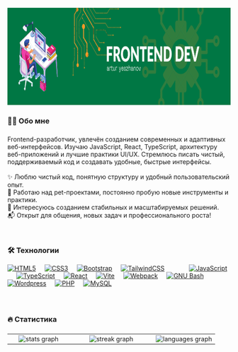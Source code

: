 <p align="center">
  <img src="https://raw.githubusercontent.com/arturyeszhanov/arturyeszhanov/main/header.png" width="1200" height="220" alt="GitHub Banner" />
</p>

###

<h3 align="left">👩‍💻  Обо мне</h3>

###

<p align="left">Frontend-разработчик, увлечён созданием современных и адаптивных веб-интерфейсов. Изучаю JavaScript, React, TypeScript, архитектуру веб-приложений и лучшие практики UI/UX. Стремлюсь писать чистый, поддерживаемый код и создавать удобные, быстрые интерфейсы.<br><br>
✨ Люблю чистый код, понятную структуру и удобный пользовательский опыт.<br>
🔧 Работаю над pet-проектами, постоянно пробую новые инструменты и практики.<br>
🚀 Интересуюсь созданием стабильных и масштабируемых решений.<br>
📬 Открыт для общения, новых задач и профессионального роста!</p>

<br>

<h3 align="left">🛠 Технологии </h3>

<p align="left">
<a href="https://developer.mozilla.org/en-US/docs/Glossary/HTML5" target="_blank" rel="noreferrer"><img src="https://raw.githubusercontent.com/danielcranney/readme-generator/main/public/icons/skills/html5-colored.svg" width="36" height="36" alt="HTML5" title="HTML5"/></a>&nbsp;&nbsp;&nbsp;&nbsp;
<a href="https://www.w3.org/TR/CSS/#css" target="_blank" rel="noreferrer"><img src="https://raw.githubusercontent.com/danielcranney/readme-generator/main/public/icons/skills/css3-colored.svg" width="36" height="36" alt="CSS3" title="CSS3"/></a>&nbsp;&nbsp;&nbsp;&nbsp;
<a href="https://getbootstrap.com/" target="_blank" rel="noreferrer"><img src="https://raw.githubusercontent.com/danielcranney/readme-generator/main/public/icons/skills/bootstrap-colored.svg" width="36" height="36" alt="Bootstrap" title="Bootstrap"/></a>&nbsp;&nbsp;&nbsp;&nbsp;
<a href="https://tailwindcss.com/" target="_blank" rel="noreferrer"><img src="https://raw.githubusercontent.com/danielcranney/readme-generator/main/public/icons/skills/tailwindcss-colored.svg" width="36" height="36" alt="TailwindCSS" title="TailwindCSS"/></a>
&nbsp;&nbsp;&nbsp;&nbsp;&nbsp;&nbsp;&nbsp;&nbsp;&nbsp;&nbsp;&nbsp;&nbsp;
<a href="https://developer.mozilla.org/en-US/docs/Web/JavaScript" target="_blank" rel="noreferrer"><img src="https://raw.githubusercontent.com/danielcranney/readme-generator/main/public/icons/skills/javascript-colored.svg" width="36" height="36" alt="JavaScript" title="JavaScript"/></a>&nbsp;&nbsp;&nbsp;&nbsp;
<a href="https://www.typescriptlang.org/" target="_blank" rel="noreferrer"><img src="https://raw.githubusercontent.com/danielcranney/readme-generator/main/public/icons/skills/typescript-colored.svg" width="36" height="36" alt="TypeScript" title="TypeScript"/></a>&nbsp;&nbsp;&nbsp;&nbsp;
<a href="https://reactjs.org/" target="_blank" rel="noreferrer"><img src="https://raw.githubusercontent.com/danielcranney/readme-generator/main/public/icons/skills/react-colored.svg" width="36" height="36" alt="React" title="React"/></a>&nbsp;&nbsp;&nbsp;&nbsp;
<a href="https://vitejs.dev/" target="_blank" rel="noreferrer"><img src="https://raw.githubusercontent.com/danielcranney/readme-generator/main/public/icons/skills/vite-colored.svg" width="36" height="36" alt="Vite" title="Vite"/></a>&nbsp;&nbsp;&nbsp;&nbsp;
<a href="https://webpack.js.org/" target="_blank" rel="noreferrer"><img src="https://raw.githubusercontent.com/danielcranney/readme-generator/main/public/icons/skills/webpack-colored.svg" width="36" height="36" alt="Webpack" title="Webpack"/></a>&nbsp;&nbsp;&nbsp;&nbsp;
  <a href="https://www.gnu.org/software/bash/" target="_blank" rel="noreferrer"><img src="https://raw.githubusercontent.com/danielcranney/readme-generator/main/public/icons/skills/gnubash.svg" width="36" height="36" alt="GNU Bash" title="GNU Bash"/></a>
&nbsp;&nbsp;&nbsp;&nbsp;&nbsp;&nbsp;&nbsp;&nbsp;&nbsp;&nbsp;&nbsp;&nbsp;
<a href="https://wordpress.com" target="_blank" rel="noreferrer"><img src="https://raw.githubusercontent.com/danielcranney/readme-generator/main/public/icons/skills/wordpress-colored.svg" width="36" height="36" alt="Wordpress" title="Wordpress"/></a>&nbsp;&nbsp;&nbsp;&nbsp;
<a href="https://www.php.net/" target="_blank" rel="noreferrer"><img src="https://raw.githubusercontent.com/danielcranney/readme-generator/main/public/icons/skills/php-colored.svg" width="36" height="36" alt="PHP" title="PHP"/></a>&nbsp;&nbsp;&nbsp;&nbsp;
<a href="https://www.mysql.com/" target="_blank" rel="noreferrer"><img src="https://raw.githubusercontent.com/danielcranney/readme-generator/main/public/icons/skills/mysql-colored.svg" width="36" height="36" alt="MySQL" title="MySQL"/></a>
</p>

###

<br>
<h3 align="left">🔥 Cтатистика </h3>

###

<table align="center" width="100%" cellspacing="0" cellpadding="0" style="border: none;">
  <tr>
    <!-- Левая колонка: stats -->
    <td width="30%" align="center" style="border: none;">
      <img src="https://github-readme-stats.vercel.app/api?username=arturyeszhanov&hide_title=false&hide_rank=false&show_icons=true&include_all_commits=true&count_private=true&disable_animations=false&theme=dracula&locale=en&hide_border=false&order=1" height="150" alt="stats graph" />
    </td>
    <td width="40%" align="center" style="border: none;">
      <img src="https://streak-stats.demolab.com?user=arturyeszhanov&locale=en&mode=daily&theme=dark&hide_border=false&border_radius=5&order=3" height="220" alt="streak graph" />
    </td>
    <!-- Правая колонка: langs -->
    <td width="30%" align="center" style="border: none;">
      <img src="https://github-readme-stats.vercel.app/api/top-langs?username=arturyeszhanov&locale=en&hide_title=false&layout=compact&card_width=320&langs_count=5&theme=dracula&hide_border=false&order=2" height="150" alt="languages graph" />
    </td>
  </tr>
</table>

###
